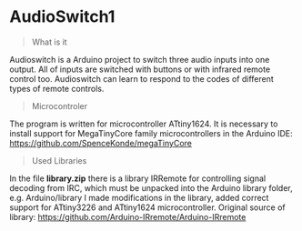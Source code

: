 # AudioSwitch1
> What is it

Audioswitch is a Arduino project to switch three audio inputs into one output.
All of inputs are switched with buttons or with infrared remote control too.
Audioswitch can learn to respond to the codes of different types of remote controls.

> Microcontroler

The program is written for microcontroller ATtiny1624. It is necessary to install support for MegaTinyCore family microcontrollers in the Arduino IDE: https://github.com/SpenceKonde/megaTinyCore

> Used Libraries

In the file **library.zip** there is a library IRRemote for controlling signal decoding from IRC, which must be unpacked into the  Arduino library folder, e.g. Arduino/library
I made modifications in the library, added correct support for ATtiny3226 and ATtiny1624 microcontroller. 
Original source of library: https://github.com/Arduino-IRremote/Arduino-IRremote
